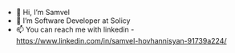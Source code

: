 - 👋 Hi, I’m Samvel
- 👀 I’m Software Developer at Solicy
- 📫 You can reach me with linkedin - https://www.linkedin.com/in/samvel-hovhannisyan-91739a224/

<!---
Samvel017/Samvel017 is a ✨ special ✨ repository because its `README.md` (this file) appears on your GitHub profile.
You can click the Preview link to take a look at your changes.
--->
